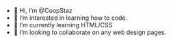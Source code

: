 - 👋 Hi, I’m @CoopStaz
- 👀 I’m interested in learning how to code.
- 🌱 I’m currently learning HTML/CSS
- 💞️ I’m looking to collaborate on any web design pages.
